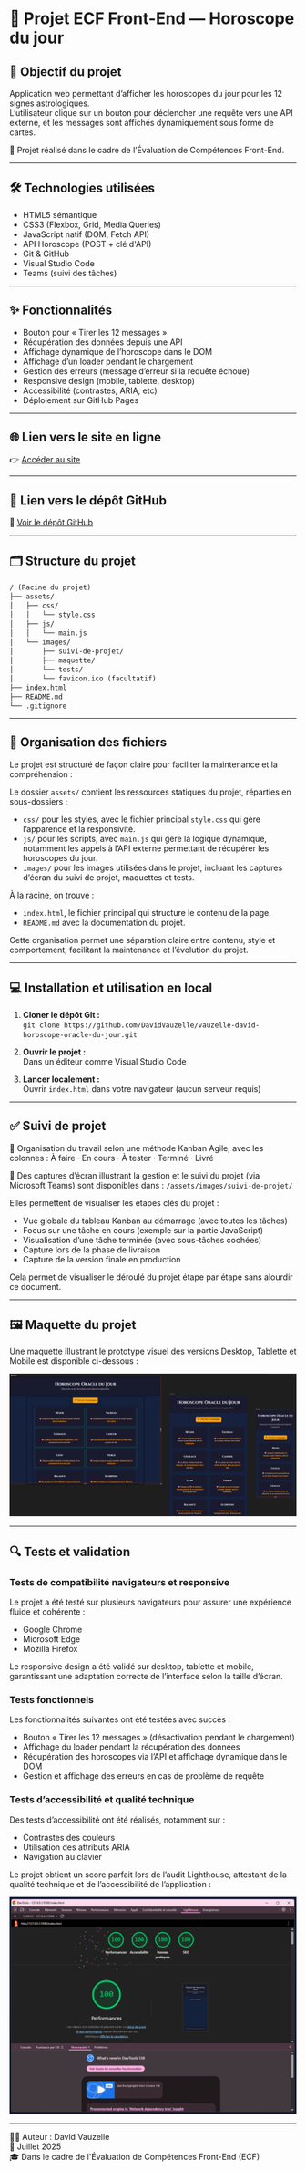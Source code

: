 # 🚀 Projet ECF Front-End — Horoscope du jour

## 🎯 Objectif du projet
Application web permettant d’afficher les horoscopes du jour pour les 12 signes astrologiques.  
L’utilisateur clique sur un bouton pour déclencher une requête vers une API externe, et les messages sont affichés dynamiquement sous forme de cartes.

📝 Projet réalisé dans le cadre de l’Évaluation de Compétences Front-End.

---

## 🛠️ Technologies utilisées

- HTML5 sémantique  
- CSS3 (Flexbox, Grid, Media Queries)  
- JavaScript natif (DOM, Fetch API)  
- API Horoscope (POST + clé d'API)  
- Git & GitHub  
- Visual Studio Code
- Teams (suivi des tâches)

---

## ✨ Fonctionnalités

- Bouton pour « Tirer les 12 messages »
- Récupération des données depuis une API  
- Affichage dynamique de l’horoscope dans le DOM  
- Affichage d’un loader pendant le chargement  
- Gestion des erreurs (message d’erreur si la requête échoue)  
- Responsive design (mobile, tablette, desktop)  
- Accessibilité (contrastes, ARIA, etc)  
- Déploiement sur GitHub Pages

---

## 🌐 Lien vers le site en ligne

👉 [Accéder au site](https://davidvauzelle.github.io/vauzelle-david-horoscope-oracle-du-jour/)

---

## 📁 Lien vers le dépôt GitHub
🔗 [Voir le dépôt GitHub](https://github.com/DavidVauzelle/vauzelle-david-horoscope-oracle-du-jour)

---

## 🗂️ Structure du projet
```
/ (Racine du projet)
├── assets/
│   ├── css/
│   │   └── style.css
│   ├── js/
│   │   └── main.js
│   └── images/
│       ├── suivi-de-projet/
│       ├── maquette/
│       └── tests/
│       └── favicon.ico (facultatif)
├── index.html
├── README.md
└── .gitignore
```

---

## 📂 Organisation des fichiers
Le projet est structuré de façon claire pour faciliter la maintenance et la compréhension :

Le dossier `assets/` contient les ressources statiques du projet, réparties en sous-dossiers :  
- `css/` pour les styles, avec le fichier principal `style.css` qui gère l’apparence et la responsivité.  
- `js/` pour les scripts, avec `main.js` qui gère la logique dynamique, notamment les appels à l’API externe permettant de récupérer les horoscopes du jour.  
- `images/` pour les images utilisées dans le projet, incluant les captures d’écran du suivi de projet, maquettes et tests.

À la racine, on trouve :  
- `index.html`, le fichier principal qui structure le contenu de la page.  
- `README.md` avec la documentation du projet.  

Cette organisation permet une séparation claire entre contenu, style et comportement, facilitant la maintenance et l’évolution du projet.

--- 

## 💻 Installation et utilisation en local

1. **Cloner le dépôt Git :**  
   `git clone https://github.com/DavidVauzelle/vauzelle-david-horoscope-oracle-du-jour.git`

2. **Ouvrir le projet :**  
   Dans un éditeur comme Visual Studio Code

3. **Lancer localement :**  
   Ouvrir `index.html` dans votre navigateur (aucun serveur requis)

---

## ✅ Suivi de projet

📌 Organisation du travail selon une méthode Kanban Agile, avec les colonnes :
À faire · En cours · À tester · Terminé · Livré

📸 Des captures d’écran illustrant la gestion et le suivi du projet (via Microsoft Teams) sont disponibles dans :
`/assets/images/suivi-de-projet/`

Elles permettent de visualiser les étapes clés du projet :  
- Vue globale du tableau Kanban au démarrage (avec toutes les tâches)
- Focus sur une tâche en cours (exemple sur la partie JavaScript)  
- Visualisation d’une tâche terminée (avec sous-tâches cochées)  
- Capture lors de la phase de livraison  
- Capture de la version finale en production   

Cela permet de visualiser le déroulé du projet étape par étape sans alourdir ce document.

---

## 🖼️ Maquette du projet

Une maquette illustrant le prototype visuel des versions Desktop, Tablette et Mobile est disponible ci-dessous :

![Maquette](/assets/images/maquette/maquette.png)

---

## 🔍 Tests et validation

### Tests de compatibilité navigateurs et responsive

Le projet a été testé sur plusieurs navigateurs pour assurer une expérience fluide et cohérente :  
- Google Chrome  
- Microsoft Edge  
- Mozilla Firefox  

Le responsive design a été validé sur desktop, tablette et mobile, garantissant une adaptation correcte de l’interface selon la taille d’écran.

### Tests fonctionnels

Les fonctionnalités suivantes ont été testées avec succès :  
- Bouton « Tirer les 12 messages » (désactivation pendant le chargement)  
- Affichage du loader pendant la récupération des données  
- Récupération des horoscopes via l’API et affichage dynamique dans le DOM  
- Gestion et affichage des erreurs en cas de problème de requête  

### Tests d’accessibilité et qualité technique

Des tests d’accessibilité ont été réalisés, notamment sur :  
- Contrastes des couleurs  
- Utilisation des attributs ARIA  
- Navigation au clavier  

Le projet obtient un score parfait lors de l’audit Lighthouse, attestant de la qualité technique et de l’accessibilité de l’application :  

![Score Lighthouse](/assets/images/tests/lighthouse-score.png)

---

🧑‍💻 Auteur : David Vauzelle  
📅 Juillet 2025  
🎓 Dans le cadre de l'Évaluation de Compétences Front-End (ECF)